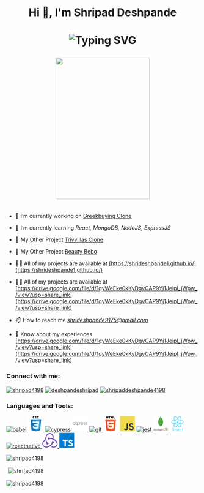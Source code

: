 <h1 align="center">Hi 👋, I'm Shripad Deshpande</h1>
<h1 align='center'>
    <img  src='https://readme-typing-svg.demolab.com/?font=Fira+Code&size=24&duration=4000&pause=1000&color=blue&background=FFFFFF00&width=500&height=51&lines=Full+Stack+Web+Developer;Rising+Mern+Developer;Always+Learning+New+Things' alt="Typing SVG"/>
   
   <img 
src="https://camo.githubusercontent.com/3c71cd667843b03dec7f3fc08e01b60675050b75cfac4a7b496c85492a0996e5/68747470733a2f2f692e70696e696d672e636f6d2f6f726967696e616c732f39312f36622f31632f39313662316330623937383861643837623963636466633731626264616466332e676966" width="70%" height="370px"/>
   
  
</h1>


- 🔭 I’m currently working on [Greekbuying Clone](https://6371ebf512789d75d605c3fe--extraordinary-lokum-e2535c.netlify.app/)

- 🌱 I’m currently learning *React, MongoDB, NodeJS, ExpressJS*

- 🔭 My Other Project [Trivvillas Clone](https://acceptable-popcorn.netlify.app/)

- 🔭 My Other Project [Beauty Bebo](https://venerable-sprinkles-c615f7.netlify.app/)

- 👨‍💻 All of my projects are available at [https://shrideshpande1.github.io/](https://shrideshpande1.github.io/)

- 👨‍💻 All of my projects are available at [https://drive.google.com/file/d/1qyWeEke0kKyDgvCAP9Yj1Jeipl_jWpw_/view?usp=share_link](https://drive.google.com/file/d/1qyWeEke0kKyDgvCAP9Yj1Jeipl_jWpw_/view?usp=share_link)

- 📫 How to reach me *shrideshpande9175@gmail.com*

- 📄 Know about my experiences [https://drive.google.com/file/d/1qyWeEke0kKyDgvCAP9Yj1Jeipl_jWpw_/view?usp=share_link](https://drive.google.com/file/d/1qyWeEke0kKyDgvCAP9Yj1Jeipl_jWpw_/view?usp=share_link)

<h3 align="left">Connect with me:</h3>
<p align="left">
<a href="https://codepen.io/Shrideshpande" target="blank"><img align="center" src="https://raw.githubusercontent.com/rahuldkjain/github-profile-readme-generator/master/src/images/icons/Social/codepen.svg" alt="shripad4198" height="30" width="40" /></a>
<a href="https://www.linkedin.com/in/deshpandeshripad/" target="blank"><img align="center" src="https://raw.githubusercontent.com/rahuldkjain/github-profile-readme-generator/master/src/images/icons/Social/linked-in-alt.svg" alt="deshpandeshripad" height="30" width="40" /></a>
<a href="https://codesandbox.io/u/Shrideshpande1" target="blank"><img align="center" src="https://raw.githubusercontent.com/rahuldkjain/github-profile-readme-generator/master/src/images/icons/Social/codesandbox.svg" alt="shripaddeshpande4198" height="30" width="40" /></a>
</p>

<h3 align="left">Languages and Tools:</h3>
<p align="left"> <a margin="10%" href="https://babeljs.io/" target="_blank" rel="noreferrer"> <img src="https://www.vectorlogo.zone/logos/babeljs/babeljs-icon.svg" alt="babel" width="40" height="40"/> </a> <a href="https://www.w3schools.com/css/" target="_blank" rel="noreferrer"> <img src="https://raw.githubusercontent.com/devicons/devicon/master/icons/css3/css3-original-wordmark.svg" alt="css3" width="40" height="40"/> </a> <a href="https://www.cypress.io" target="_blank" rel="noreferrer"> <img src="https://raw.githubusercontent.com/simple-icons/simple-icons/6e46ec1fc23b60c8fd0d2f2ff46db82e16dbd75f/icons/cypress.svg" alt="cypress" width="40" height="40"/> </a> <a href="https://expressjs.com" target="_blank" rel="noreferrer"> <img src="https://raw.githubusercontent.com/devicons/devicon/master/icons/express/express-original-wordmark.svg" alt="express" width="40" height="40"/> </a> <a href="https://git-scm.com/" target="_blank" rel="noreferrer"> <img src="https://www.vectorlogo.zone/logos/git-scm/git-scm-icon.svg" alt="git" width="40" height="40"/> </a> <a href="https://www.w3.org/html/" target="_blank" rel="noreferrer"> <img src="https://raw.githubusercontent.com/devicons/devicon/master/icons/html5/html5-original-wordmark.svg" alt="html5" width="40" height="40"/> </a> <a href="https://developer.mozilla.org/en-US/docs/Web/JavaScript" target="_blank" rel="noreferrer"> <img src="https://raw.githubusercontent.com/devicons/devicon/master/icons/javascript/javascript-original.svg" alt="javascript" width="40" height="40"/> </a> <a href="https://jestjs.io" target="_blank" rel="noreferrer"> <img src="https://www.vectorlogo.zone/logos/jestjsio/jestjsio-icon.svg" alt="jest" width="40" height="40"/> </a> <a href="https://www.mongodb.com/" target="_blank" rel="noreferrer"> <img src="https://raw.githubusercontent.com/devicons/devicon/master/icons/mongodb/mongodb-original-wordmark.svg" alt="mongodb" width="40" height="40"/> </a> <a href="https://reactjs.org/" target="_blank" rel="noreferrer"> <img src="https://raw.githubusercontent.com/devicons/devicon/master/icons/react/react-original-wordmark.svg" alt="react" width="40" height="40"/> </a> <a href="https://reactnative.dev/" target="_blank" rel="noreferrer"> <img src="https://reactnative.dev/img/header_logo.svg" alt="reactnative" width="40" height="40"/> </a> <a href="https://redux.js.org" target="_blank" rel="noreferrer"> <img src="https://raw.githubusercontent.com/devicons/devicon/master/icons/redux/redux-original.svg" alt="redux" width="40" height="40"/> </a> <a href="https://www.typescriptlang.org/" target="_blank" rel="noreferrer"> <img src="https://raw.githubusercontent.com/devicons/devicon/master/icons/typescript/typescript-original.svg" alt="typescript" width="40" height="40"/> </a> </p>

<p><img align="center" src="https://github-readme-stats.vercel.app/api/top-langs?username=shrideshpande1&show_icons=true&locale=en&layout=compact" alt="shripad4198" /></p>
<p>&nbsp;<img align="center" src="https://github-readme-stats.vercel.app/api?username=shrideshpande1&show_icons=true&locale=en" alt="shri[ad4198" /></p>
<p><img align="center" src="https://github-readme-streak-stats.herokuapp.com/?user=shripad4198&" alt="shripad4198" /></p>
